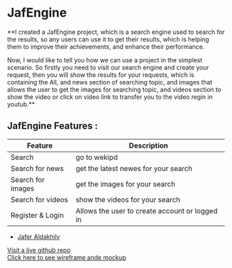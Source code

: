 # JafEngine

**I created a JafEngine project, which is a search engine used to search for the results, so any users can use it to get their results, which is helping them to improve their achievements, and enhance their performance.

Now, I would like to tell you how we can use a project in the simplest scenario.
So firstly you need to visit our search engine and create your request, then you will show the results for your requests, which is containing the All, and news section of searching topic, and images that allows the user to get the images for searching topic, and videos section to show the video or click on video link to transfer you to the video regin in youtub.**

## JafEngine Features :


| Feature      | Description |
| ----------- | ----------- |
| Search | go to wekipd |
| Search for news | get the latest newes for your search |
| Search for images | get the images for your search |
| Search for videos | show the videos for your search |
| Register & Login   | Allows the user to create account or logged in |

- [Jafer Aldakhily](https://github.com/Jafer-Aldakhily)

[Visit a live github repo](https://github.com/Jafer-Aldakhily/JafEngine/tree/main)<br>
[Click here to see wireframe ande mockup](https://www.figma.com/file/dKUpk2bLWsUQuAz6vYWfIh/JafEngine?node-id=0%3A1&t=HigYfp2LkMLcUM59-0)
